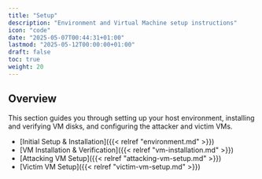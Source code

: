 ```yaml
---
title: "Setup"
description: "Environment and Virtual Machine setup instructions"
icon: "code"
date: "2025-05-07T00:44:31+01:00"
lastmod: "2025-05-12T00:00:00+01:00"
draft: false
toc: true
weight: 20
---
```


## Overview

This section guides you through setting up your host environment, installing and verifying VM disks, and configuring the attacker and victim VMs.

- [Initial Setup & Installation]({{< relref "environment.md" >}})
- [VM Installation & Verification]({{< relref "vm-installation.md" >}})
- [Attacking VM Setup]({{< relref "attacking-vm-setup.md" >}})
- [Victim VM Setup]({{< relref "victim-vm-setup.md" >}})

